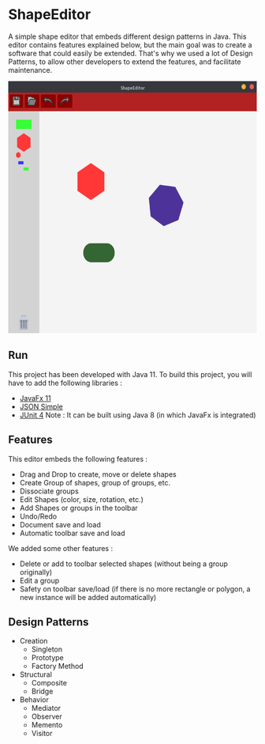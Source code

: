 # ShapeEditor
A simple shape editor that embeds different design patterns in Java. This editor contains features explained below, but the main goal 
was to create a software that could easily be extended. That's why we used a lot of Design Patterns, to allow other developers to extend the features, and facilitate maintenance.

<p align="center">
  <img width="600" height="510" src="resources/editor-screenshot.png">
</p>

## Run
This project has been developed with Java 11. To build this project, you will have to add the following libraries :
- [JavaFx 11](https://gluonhq.com/products/javafx/)
- [JSON Simple](https://code.google.com/archive/p/json-simple/downloads)
- [JUnit 4](https://github.com/junit-team/junit4/wiki/Download-and-Install)
Note : It can be built using Java 8 (in which JavaFx is integrated)

## Features
This editor embeds the following  features :
- Drag and Drop to create, move or delete shapes
- Create Group of shapes, group of groups, etc.
- Dissociate groups
- Edit Shapes (color, size, rotation, etc.)
- Add Shapes or groups in the toolbar
- Undo/Redo
- Document save and load
- Automatic toolbar save and load

We added some other features :
- Delete or add to toolbar selected shapes (without being a group originally)
- Edit a group
- Safety on toolbar save/load (if there is no more rectangle or polygon, a new instance will be added automatically)
 
 ## Design Patterns
 - Creation
   - Singleton
   - Prototype
   - Factory Method
 - Structural
   - Composite
   - Bridge
 - Behavior
   - Mediator
   - Observer
   - Memento
   - Visitor
